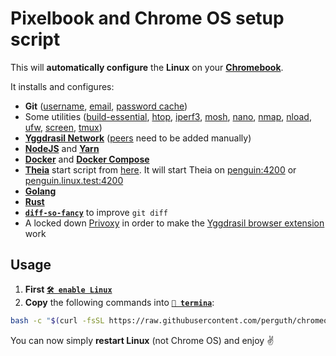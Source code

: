 # Pixelbook and Chrome OS setup script

This will **automatically configure** the **Linux** on your **[Chromebook](https://www.google.com/chromebook/shop/)**.

It installs and configures:

- **Git** ([username](https://help.github.com/en/github/using-git/setting-your-username-in-git), [email](https://help.github.com/en/github/setting-up-and-managing-your-github-user-account/setting-your-commit-email-address), [password cache](https://help.github.com/en/github/using-git/caching-your-github-password-in-git))
- Some utilities ([build-essential](https://www.google.com/search?q=build-essential), [htop](https://hisham.hm/htop/), [iperf3](https://iperf.fr/), [mosh](https://mosh.org/), [nano](https://www.nano-editor.org/), [nmap](https://nmap.org/), [nload](https://github.com/rolandriegel/nload), [ufw](https://g.co/kgs/R7KmgH), [screen](https://www.gnu.org/software/screen/), [tmux](https://github.com/tmux/tmux/wiki))
- **[Yggdrasil Network](https://yggdrasil-network.github.io/)** ([peers](https://github.com/yggdrasil-network/public-peers) need to be added manually)
- **[NodeJS](https://nodejs.org/)** and **[Yarn](https://yarnpkg.com/)**
- **[Docker](https://www.docker.com/)** and **[Docker Compose](https://docs.docker.com/compose/)**
- **[Theia](https://www.theia-ide.org/)** start script from [here](https://gist.github.com/perguth/a9b4758f91212c5fb18b41be0d1eac69). It will start Theia on [penguin:4200](http://penguin:4200) or [penguin.linux.test:4200](http://penguin.linux.test:4200)
- **[Golang](https://golang.org/)**
- **[Rust](https://www.rust-lang.org/)**
- **[`diff-so-fancy`](https://github.com/so-fancy/diff-so-fancy)** to improve `git diff`
- A locked down [Privoxy](https://www.privoxy.org/) in order to make the [Yggdrasil browser extension](https://github.com/perguth/yggdrasil-chromeos) work


## Usage

1. **First [`🛠️ enable Linux`](https://support.google.com/chromebook/answer/9145439)**
1. **Copy** the following commands into **[`🔣 termina`](https://support.google.com/chromebook/thread/565904)**:

```bash
bash -c "$(curl -fsSL https://raw.githubusercontent.com/perguth/chromeos-playbook/master/setup.sh)"
```

You can now simply **restart Linux** (not Chrome OS) and enjoy ✌️

